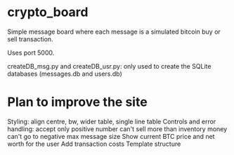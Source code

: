 # crypto_board
Simple message board where each message is a simulated bitcoin buy or sell transaction.

Uses port 5000.

createDB_msg.py and createDB_usr.py: only used to create the SQLite databases (messages.db and users.db)

# Plan to improve the site

Styling: align centre, bw, wider table, single line table
Controls and error handling:
	accept only positive number
	can't sell more than inventory
	money can't go to negative
	max message size
Show current BTC price and net worth for the user
Add transaction costs
Template structure

